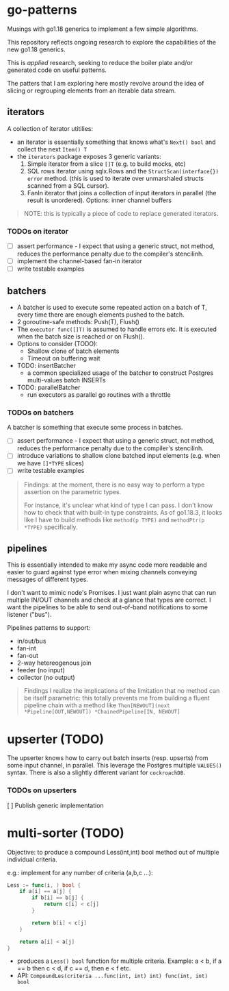 # go-patterns

Musings with go1.18 generics to implement a few simple algorithms.

This repository reflects ongoing research to explore the capabilities of the new go1.18 generics.

This is _applied_ research, seeking to reduce the boiler plate and/or generated code on useful patterns.

The patters that I am exploring here mostly revolve around the idea of slicing or regrouping elements from an iterable data stream.

## iterators

A collection of iterator utitilies:
* an iterator is essentially something that knows what's `Next() bool` and collect the next `Item() T`
* the `iterators` package exposes 3 generic variants:
  1. Simple iterator from a slice `[]T` (e.g. to build mocks, etc)
  2. SQL rows iterator using sqlx.Rows and the `StructScan(interface{}) error` method.
     (this is used to iterate over unmarshaled structs scanned from a SQL cursor).
  3. FanIn iterator that joins a collection of input iterators in parallel (the result is unordered).
     Options: inner channel buffers

> NOTE: this is typically a piece of code to replace generated iterators.

### TODOs on iterator

* [ ] assert performance - I expect that using a generic struct, not method, reduces the performance penalty due to the compiler's stencilinh.
* [ ] implement the channel-based fan-in iterator
* [ ] write testable examples

## batchers

* A batcher is used to execute some repeated action on a batch of T, every time there are enough elements pushed to the batch.
* 2 goroutine-safe methods: Push(T), Flush() 
* The `executor func([]T)` is assumed to handle errors etc. It is executed when the batch size is reached or on Flush().
* Options to consider (TODO):
    * Shallow clone of batch elements
    * Timeout on buffering wait
* TODO: insertBatcher
  * a common specialized usage of the batcher to construct Postgres multi-values batch INSERTs
* TODO: parallelBatcher
  * run executors as parallel go routines with a throttle

### TODOs on batchers

A batcher is something that execute some process in batches.

* [ ] assert performance - I expect that using a generic struct, not method, reduces the performance penalty due to the compiler's stencilinh.
* [ ] introduce variations to shallow clone batched input elements (e.g. when we have `[]*TYPE` slices)
* [ ] write testable examples

> Findings: at the moment, there is no easy way to perform a type assertion on the parametric types.
>
> For instance, it's unclear what kind of type I can pass. I don't know how to check that with built-in type constraints.
> As of go1.18.3, it looks like I have to build methods like `method(p TYPE)` and `methodPtr(p *TYPE)` specifically.


## pipelines

This is essentially intended to make my async code more readable and easier to guard against type error when mixing channels conveying messages of different types.

I don't want to mimic node's Promises. I just want plain async that can run multiple IN/OUT channels and check at a glance that types are correct.
I want the pipelines to be able to send out-of-band notifications to some listener ("bus").

Pipelines patterns to support:
* in/out/bus
* fan-int
* fan-out
* 2-way hetereogenous join
* feeder (no input)
* collector (no output)

> Findings
> I realize the implications of the limitation that no method can be itself parametric:
> this totally prevents me from building a fluent pipeline chain with a method like `Then[NEWOUT](next *Pipeline[OUT,NEWOUT]) *ChainedPipeline[IN, NEWOUT]`

# upserter (TODO)

The upserter knows how to carry out batch inserts (resp. upserts) from some input channel, in parallel.
This leverage the Postgres multiple `VALUES()` syntax. There is also a slightly different variant for `cockroachDB`.

### TODOs on upserters

[ ] Publish generic implementation

# multi-sorter (TODO)

Objective: to produce a compound Less(int,int) bool method out of multiple individual criteria.

e.g.: implement for any number of criteria (a,b,c ...):
```go 
Less := func(i, ) bool {
    if a[i] == a[j] {
        if b[i] == b[j] {
            return c[i] < c[j]
        }

        return b[i] < c[j]
    }

    return a[i] < a[j]
}
```

* produces a `Less() bool` function for multiple criteria.
  Example: a < b, if a == b then c < d,  if c == d, then e < f etc.
* API: `CompoundLes(criteria ...func(int, int) int) func(int, int) bool`
